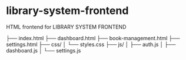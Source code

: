 # library-system-frontend
HTML frontend for LIBRARY SYSTEM FRONTEND

├── index.html
├── dashboard.html
├── book-management.html
├── settings.html
├── css/
│   └── styles.css
├── js/
│   ├── auth.js
│   ├── dashboard.js
│   └── settings.js

